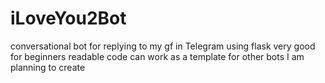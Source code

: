 # iLoveYou2Bot
conversational bot for replying to my gf in Telegram
using flask
very good for beginners
readable code
can work as a template for other bots I am planning to create
